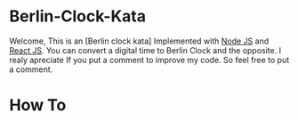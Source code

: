 # Berlin-Clock-Kata

Welcome, This is an [Berlin clock kata] Implemented with [Node JS](https://nodejs.org) and [React JS](https://reactjs.org/). You can convert a digital time to Berlin Clock and the opposite.
I realy apreciate If you put a comment to improve my code. So feel free to put a comment.

# How To
